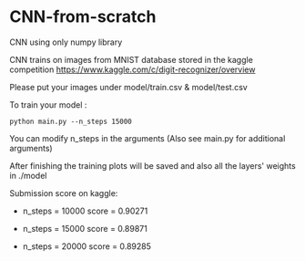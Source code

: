 # CNN-from-scratch

CNN using only numpy library

CNN trains on images from MNIST database stored in the kaggle competition https://www.kaggle.com/c/digit-recognizer/overview

Please put your images under model/train.csv & model/test.csv

To train your model :

```
python main.py --n_steps 15000
```

You can modify n_steps in the arguments (Also see main.py for additional arguments)

After finishing the training plots will be saved and also all the layers' weights in ./model

Submission score on kaggle:

- n_steps = 10000    score = 0.90271

- n_steps = 15000    score = 0.89871

- n_steps = 20000    score = 0.89285
